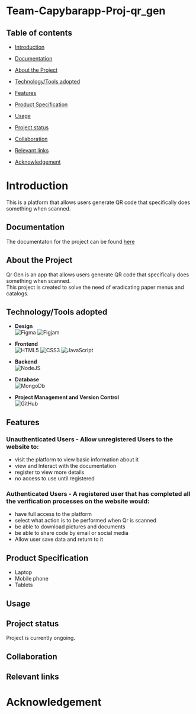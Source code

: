 # Team-Capybarapp-Proj-qr_gen

## Table of contents

- [Introduction](##Introduction)

- [Documentation](##Documentation)

- [About the Project](##About-the-Project)

- [Technology/Tools adopted](##Technology/Tools-adopted)

- [Features](##Features)

- [Product Specification](##Product-Specification)

- [Usage](##Usage)

- [Project status](##Project-status)

- [Collaboration](##Collaboration)

- [Relevant links](##Relevant-links)

- [Acknowledgement](#Acknowledgement)

# Introduction

This is a platform that allows users generate QR code that specifically does something when scanned.

## Documentation

The documentaton for the project can be found [here](https://docs.google.com/document/d/1gvTIqgF9_66DaZWLoUBb-yK252LvrkOc_C6Bw_KiRJI/edit?usp=sharing)

## About the Project

Qr Gen is an app that allows users generate QR code that specifically does something when scanned. <br/>This project is created to solve the need of eradicating paper menus and catalogs.

## Technology/Tools adopted

- **Design**<br/>
  ![Figma](https://img.shields.io/badge/figma-%23F24E1E.svg?style=for-the-badge&logo=figma&logoColor=white)
  ![Figjam](https://img.shields.io/badge/figjam-%23F24E1E.svg?style=for-the-badge&logo=figma&logoColor=white)

- **Frontend**<br/>
  ![HTML5](https://img.shields.io/badge/html5-%23E34F26.svg?style=for-the-badge&logo=html5&logoColor=white)
  ![CSS3](https://img.shields.io/badge/css3-%231572B6.svg?style=for-the-badge&logo=css3&logoColor=white)
  ![JavaScript](https://img.shields.io/badge/javascript-%23323330.svg?style=for-the-badge&logo=javascript&logoColor=%23F7DF1E)

- **Backend**<br/>
  ![NodeJS](https://img.shields.io/badge/nodejs-3670A0?style=for-the-badge&logo=nodejs&logoColor=ffdd54)

- **Database**<br/>
  ![MongoDb](https://img.shields.io/badge/mongodb-%2300f.svg?style=for-the-badge&logo=mongodb&logoColor=white)

- **Project Management and Version Control**<br/>
  ![GitHub](https://img.shields.io/badge/github-%23121011.svg?style=for-the-badge&logo=github&logoColor=white)

## Features

### Unauthenticated Users - Allow unregistered Users to the website to:

- visit the platform to view basic information about it
- view and Interact with the documentation
- register to view more details
- no access to use until registered

### Authenticated Users - A registered user that has completed all the verification processes on the website would:

- have full access to the platform
- select what action is to be performed when Qr is scanned
- be able to download pictures and documents
- be able to share code by email or social media
- Allow user save data and return to it

## Product Specification

- Laptop
- Mobile phone
- Tablets

## Usage

## Project status

Project is currently ongoing.

## Collaboration

## Relevant links

# Acknowledgement
